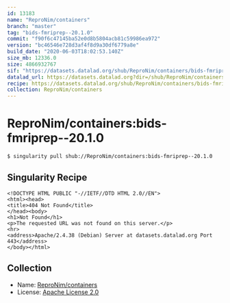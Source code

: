 ```yaml
---
id: 13183
name: "ReproNim/containers"
branch: "master"
tag: "bids-fmriprep--20.1.0"
commit: "f90f6c47145ba52e0d8b5804acb81c59986ea972"
version: "bc46546e728d3af4f8d9a30df6779a8e"
build_date: "2020-06-03T18:02:53.140Z"
size_mb: 12336.0
size: 4866932767
sif: "https://datasets.datalad.org/shub/ReproNim/containers/bids-fmriprep--20.1.0/2020-06-03-f90f6c47-bc46546e/bc46546e728d3af4f8d9a30df6779a8e.sif"
datalad_url: https://datasets.datalad.org?dir=/shub/ReproNim/containers/bids-fmriprep--20.1.0/2020-06-03-f90f6c47-bc46546e/
recipe: https://datasets.datalad.org/shub/ReproNim/containers/bids-fmriprep--20.1.0/2020-06-03-f90f6c47-bc46546e/Singularity
collection: ReproNim/containers
---
```


# ReproNim/containers:bids-fmriprep--20.1.0

```bash
$ singularity pull shub://ReproNim/containers:bids-fmriprep--20.1.0
```

## Singularity Recipe

```singularity
<!DOCTYPE HTML PUBLIC "-//IETF//DTD HTML 2.0//EN">
<html><head>
<title>404 Not Found</title>
</head><body>
<h1>Not Found</h1>
<p>The requested URL was not found on this server.</p>
<hr>
<address>Apache/2.4.38 (Debian) Server at datasets.datalad.org Port 443</address>
</body></html>
```

## Collection

 - Name: [ReproNim/containers](https://github.com/ReproNim/containers)
 - License: [Apache License 2.0](https://api.github.com/licenses/apache-2.0)

